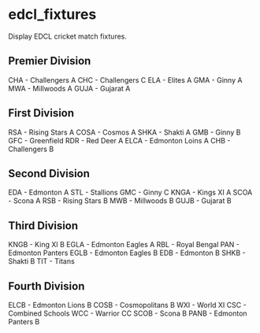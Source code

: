 # edcl_fixtures
Display EDCL cricket match fixtures.


## Premier Division
CHA - Challengers A
CHC - Challengers C
ELA - Elites A
GMA - Ginny A
MWA - Millwoods A
GUJA - Gujarat A

## First Division
RSA - Rising Stars A
COSA - Cosmos A
SHKA - Shakti A
GMB - Ginny B
GFC - Greenfield
RDR - Red Deer A
ELCA - Edmonton Loins A
CHB - Challengers B

## Second Division
EDA - Edmonton A
STL - Stallions
GMC - Ginny C
KNGA - Kings XI A
SCOA - Scona A
RSB - Rising Stars B
MWB - Millwoods B
GUJB - Gujarat B


## Third Division
KNGB - King XI B
EGLA - Edmonton Eagles A
RBL - Royal Bengal
PAN - Edmonton Panters
EGLB - Edmonton Eagles B
EDB - Edmonton B
SHKB - Shakti B
TIT - Titans


## Fourth Division
ELCB - Edmonton Lions B
COSB - Cosmopolitans B
WXI - World XI
CSC - Combined Schools
WCC - Warrior CC
SCOB - Scona B
PANB - Edmonton Panters B
